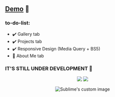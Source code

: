 ## [Demo](https://talmkg.github.io/solo-project-portfolio/) 🦝
### to-do-list:
<ul>
  <li>✔️ Gallery tab </li>
  <li>✔️ Projects tab</li>
  <li>✔️ Responsive Design (Media Query + BS5)</li>
  <li>📌 About Me tab</li>
 </ul>


<h3 alig="center">IT'S STILL UNDER DEVELOPMENT 🤺</h3>
<p align="center">
<img src="https://i.imgur.com/BLz5ZAT.png">
<img src="https://i.imgur.com/vqKuw8a.png">
</p>


<p align="center">
  <img src="https://media2.giphy.com/media/4ilFRqgbzbx4c/giphy.gif?cid=ecf05e478v35kw6b5d21b3a1147vdjoeyyesaq8z12sxpxdy&rid=giphy.gif&ct=g" alt="Sublime's custom image"/>
</p>
